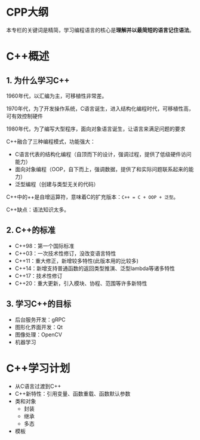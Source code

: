 # CPP大纲

本专栏的关键词是精简，学习编程语言的核心是**理解并以最简短的语言记住语法**。

# C++概述

## 1. 为什么学习C++

1960年代，以汇编为主，可移植性非常差。

1970年代，为了开发操作系统，C语言诞生，进入结构化编程时代，可移植性高，可有效控制硬件

1980年代，为了编写大型程序，面向对象语言诞生，让语言来满足问题的要求


C++融合了三种编程模式，功能强大：

- C语言代表的结构化编程（自顶而下的设计，强调过程，提供了低级硬件访问能力）
- 面向对象编程（OOP，自下而上，强调数据，提供了和实际问题联系起来的能力）
- 泛型编程（创建与类型无关的代码）

C++中的++是自增运算符，意味着C的扩充版本：`C++ = C + OOP + 泛型`。

C++缺点：语法知识太多。

## 2. C++的标准

- C++98：第一个国际标准
- C++03：一次技术性修订，没改变语言特性
- C++11：重大修正，新增较多特性(此版本用的比较多)
- C++14：新增支持普通函数的返回类型推演、泛型lambda等诸多特性
- C++17：技术性修订
- C++20：重大更新，引入模块、协程、范围等许多新特性

## 3. 学习C++的目标

- 后台服务开发：gRPC
- 图形化界面开发：Qt
- 图像处理：OpenCV
- 机器学习

# C++学习计划

- 从C语言过渡到C++
- C++新特性：引用变量、函数重载、函数默认参数
- 类和对象
  - 封装
  - 继承
  - 多态
- 模板